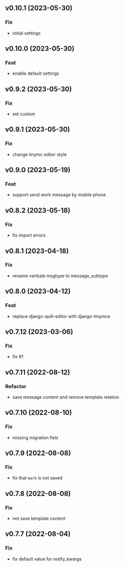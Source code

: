 ## v0.10.1 (2023-05-30)

### Fix

- initial settings

## v0.10.0 (2023-05-30)

### Feat

- enable default settings

## v0.9.2 (2023-05-30)

### Fix

- set custom

## v0.9.1 (2023-05-30)

### Fix

- change tinymc editor style

## v0.9.0 (2023-05-19)

### Feat

- support send work message by mobile phone

## v0.8.2 (2023-05-18)

### Fix

- fix import errors

## v0.8.1 (2023-04-18)

### Fix

- rename varibale msgtype to message_subtype

## v0.8.0 (2023-04-12)

### Feat

- replace django-quill-editor with django-tinymce

## v0.7.12 (2023-03-06)

### Fix

- fix #1

## v0.7.11 (2022-08-12)

### Refactor

- save message content and remove template relation

## v0.7.10 (2022-08-10)

### Fix

- missing migration fiels

## v0.7.9 (2022-08-08)

### Fix

- fix that `mark` is not saved

## v0.7.8 (2022-08-08)

### Fix

- not save template content

## v0.7.7 (2022-08-04)

### Fix

- fix default value for notify_kwargs
